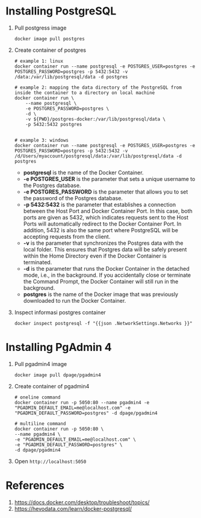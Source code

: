 # Installing PostgreSQL
1. Pull postgress image
   ```
   docker image pull postgres
   ```

2. Create container of postgres
    ```
    # example 1: linux
    docker container run --name postgresql -e POSTGRES_USER=postgres -e POSTGRES_PASSWORD=postgres -p 5432:5432 -v /data:/var/lib/postgresql/data -d postgres

    # example 2: mapping the data directory of the PostgreSQL from inside the container to a directory on local machine
    docker container run \
        --name postgresql \
        -e POSTGRES_PASSWORD=postgres \
        -d \
        -v ${PWD}/postgres-docker:/var/lib/postgresql/data \
        -p 5432:5432 postgres 


    # example 3: windows
    docker container run --name postgresql -e POSTGRES_USER=postgres -e POSTGRES_PASSWORD=postgres -p 5432:5432 -v /d/Users/myaccount/postgresql/data:/var/lib/postgresql/data -d postgres
    ```

    - **postgresql** is the name of the Docker Container.
    - **-e POSTGRES_USER** is the parameter that sets a unique username to the Postgres database.
    - **-e POSTGRES_PASSWORD** is the parameter that allows you to set the password of the Postgres database.
    - **-p 5432:5432** is the parameter that establishes a connection between the Host Port and Docker Container Port. In this case, both ports are given as 5432, which indicates requests sent to the Host Ports will automatically redirect to the Docker Container Port. In addition, 5432 is also the same port where PostgreSQL will be accepting requests from the client.
    - **-v** is the parameter that synchronizes the Postgres data with the local folder. This ensures that Postgres data will be safely present within the Home Directory even if the Docker Container is terminated.
    - **-d** is the parameter that runs the Docker Container in the detached mode, i.e., in the background. If you accidentally close or terminate the Command Prompt, the Docker Container will still run in the background.
    - **postgres** is the name of the Docker image that was previously downloaded to run the Docker Container.

3. Inspect informasi postgres container
    ```
    docker inspect postgresql -f "{{json .NetworkSettings.Networks }}"
    ```


# Installing PgAdmin 4
1. Pull pgadmin4 image
    ```
    docker image pull dpage/pgadmin4
    ```

2. Create container of pgadmin4
    ```
    # oneline command
    docker container run -p 5050:80 --name pgadmin4 -e "PGADMIN_DEFAULT_EMAIL=me@localhost.com" -e "PGADMIN_DEFAULT_PASSWORD=postgres" -d dpage/pgadmin4

    # multiline command
    docker container run -p 5050:80 \
    --name pgadmin4 \
    -e "PGADMIN_DEFAULT_EMAIL=me@localhost.com" \
    -e "PGADMIN_DEFAULT_PASSWORD=postgres" \
    -d dpage/pgadmin4
    ```
3. Open ```http://localhost:5050```

# References
1. https://docs.docker.com/desktop/troubleshoot/topics/
2. https://hevodata.com/learn/docker-postgresql/